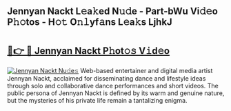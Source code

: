 ## Jennyan Nackt L𝚎a𝚔ed N𝚞𝚍e - Part-bWu Vi𝚍𝚎o P𝚑𝚘tos - H𝚘𝚝 O𝚗𝚕yf𝚊ns L𝚎a𝚔s LjhkJ

# <h2><a href="http://kf46paq.oniu.top/?m=Jennyan+Nackt">🔗👉 🔴 Jennyan Nackt P𝚑ot𝚘𝚜 V𝚒d𝚎o</a></h2>

[![Jennyan Nackt Nu𝚍e𝚜](https://i.imgur.com/0qMVB7G.gif)](http://kf46paq.oniu.top/?m=Jennyan+Nackt)
Web-based entertainer and digital media artist Jennyan Nackt, acclaimed for disseminating dance and lifestyle ideas through solo and collaborative dance performances and short videos. The public persona of Jennyan Nackt is defined by its warm and genuine nature, but the mysteries of his private life remain a tantalizing enigma.  
